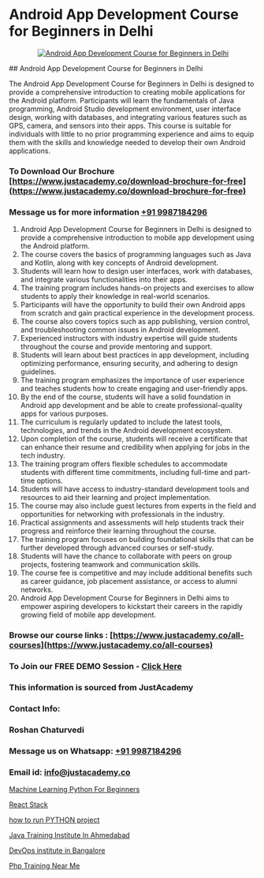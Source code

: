 # Android App Development Course for Beginners in Delhi

<p align="center">
  <a href="https://justacademy.co/course-detail/android-app-development">
    <img src="https://justacademy.co/storage2/course_image/1676635923_course_image.webp" alt="Android App Development Course for Beginners in Delhi">
  </a>
</p>
## Android App Development Course for Beginners in Delhi

The Android App Development Course for Beginners in Delhi is designed to provide a comprehensive introduction to creating mobile applications for the Android platform. Participants will learn the fundamentals of Java programming, Android Studio development environment, user interface design, working with databases, and integrating various features such as GPS, camera, and sensors into their apps. This course is suitable for individuals with little to no prior programming experience and aims to equip them with the skills and knowledge needed to develop their own Android applications.
### To Download Our Brochure [https://www.justacademy.co/download-brochure-for-free](https://www.justacademy.co/download-brochure-for-free)
### Message us for more information [+91 9987184296](https://api.whatsapp.com/send?phone=919987184296)
1) Android App Development Course for Beginners in Delhi is designed to provide a comprehensive introduction to mobile app development using the Android platform.
2) The course covers the basics of programming languages such as Java and Kotlin, along with key concepts of Android development.
3) Students will learn how to design user interfaces, work with databases, and integrate various functionalities into their apps.
4) The training program includes hands-on projects and exercises to allow students to apply their knowledge in real-world scenarios.
5) Participants will have the opportunity to build their own Android apps from scratch and gain practical experience in the development process.
6) The course also covers topics such as app publishing, version control, and troubleshooting common issues in Android development.
7) Experienced instructors with industry expertise will guide students throughout the course and provide mentoring and support.
8) Students will learn about best practices in app development, including optimizing performance, ensuring security, and adhering to design guidelines.
9) The training program emphasizes the importance of user experience and teaches students how to create engaging and user-friendly apps.
10) By the end of the course, students will have a solid foundation in Android app development and be able to create professional-quality apps for various purposes.
11) The curriculum is regularly updated to include the latest tools, technologies, and trends in the Android development ecosystem.
12) Upon completion of the course, students will receive a certificate that can enhance their resume and credibility when applying for jobs in the tech industry.
13) The training program offers flexible schedules to accommodate students with different time commitments, including full-time and part-time options.
14) Students will have access to industry-standard development tools and resources to aid their learning and project implementation.
15) The course may also include guest lectures from experts in the field and opportunities for networking with professionals in the industry.
16) Practical assignments and assessments will help students track their progress and reinforce their learning throughout the course.
17) The training program focuses on building foundational skills that can be further developed through advanced courses or self-study.
18) Students will have the chance to collaborate with peers on group projects, fostering teamwork and communication skills.
19) The course fee is competitive and may include additional benefits such as career guidance, job placement assistance, or access to alumni networks.
20) Android App Development Course for Beginners in Delhi aims to empower aspiring developers to kickstart their careers in the rapidly growing field of mobile app development.

### Browse our course links : [https://www.justacademy.co/all-courses](https://www.justacademy.co/all-courses) 
### To Join our FREE DEMO Session - [Click Here](https://www.justacademy.co/register-for-course-demo)


### This information is sourced from JustAcademy
### Contact Info:
### Roshan Chaturvedi
### Message us on Whatsapp: [+91 9987184296](https://api.whatsapp.com/send?phone=919987184296)
### Email id: [info@justacademy.co](mailto:info@justacademy.co)
                
[Machine Learning Python For Beginners](https://www.linkedin.com/pulse/machine-learning-python-beginners-justacademy-bradford-ysy7e?trackingId=h59lW44zFfuW1HudFu3rag%3D%3D&lipi=urn%3Ali%3Apage%3Ad_flagship3_company_admin%3BU6qvup%2BkTG%2BWwu84oCWCCA%3D%3D)

[React Stack](https://www.linkedin.com/pulse/react-stack-justacademy-chandigarh-2ngrc?trackingId=r3ubgz8hY0ODmRnVjqsCJA%3D%3D&lipi=urn%3Ali%3Apage%3Ad_flagship3_company_admin%3BGsnT7fdrREqkLqUmImc0GQ%3D%3D)

[how to run PYTHON project](https://medium.com/@prempja40/how-to-run-python-project-287070a4fd21)

[Java Training Institute In Ahmedabad](https://medium.com/@ranepooja/java-training-institute-in-ahmedabad-c8616194e065)

[DevOps institute in Bangalore](https://justacademyin.github.io/justacademy/devops-institute-in-bangalore)

[Php Training Near Me](https://justacademyin.github.io/justacademy/php-training-near-me)


